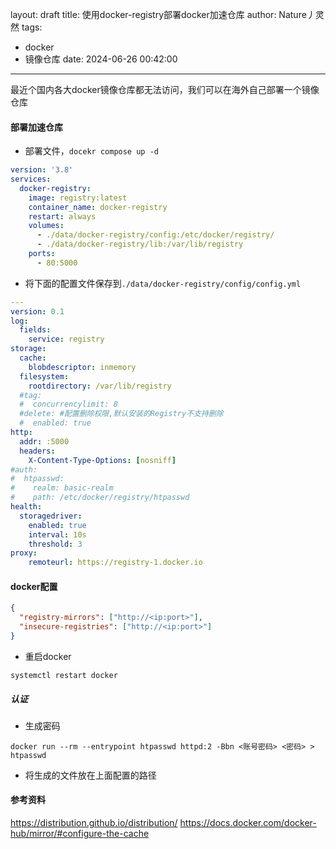 layout: draft
title: 使用docker-registry部署docker加速仓库
author: Nature丿灵然
tags:
  - docker
  - 镜像仓库
date: 2024-06-26 00:42:00
---
最近个国内各大docker镜像仓库都无法访问，我们可以在海外自己部署一个镜像仓库

<!--more-->

#### 部署加速仓库

- 部署文件，`docekr compose up -d`

```yaml
version: '3.8'
services:
  docker-registry:
    image: registry:latest
    container_name: docker-registry
    restart: always
    volumes:
      - ./data/docker-registry/config:/etc/docker/registry/
      - ./data/docker-registry/lib:/var/lib/registry
    ports:
      - 80:5000
```

- 将下面的配置文件保存到`./data/docker-registry/config/config.yml`

```yaml
---
version: 0.1
log:
  fields:
    service: registry
storage:
  cache:
    blobdescriptor: inmemory
  filesystem:
    rootdirectory: /var/lib/registry
  #tag:
  #  concurrencylimit: 8
  #delete: #配置删除权限,默认安装的Registry不支持删除
  #  enabled: true
http:
  addr: :5000
  headers:
    X-Content-Type-Options: [nosniff]
#auth:
#  htpasswd:
#    realm: basic-realm
#    path: /etc/docker/registry/htpasswd
health:
  storagedriver:
    enabled: true
    interval: 10s
    threshold: 3
proxy:
    remoteurl: https://registry-1.docker.io
```

#### docker配置

```json
{
  "registry-mirrors": ["http://<ip:port>"],
  "insecure-registries": ["http://<ip:port>"]
}
```

- 重启docker

```shell
systemctl restart docker
```

##### 认证

- 生成密码

```shell
docker run --rm --entrypoint htpasswd httpd:2 -Bbn <账号密码> <密码> > htpasswd
```

- 将生成的文件放在上面配置的路径

#### 参考资料

<https://distribution.github.io/distribution/>
<https://docs.docker.com/docker-hub/mirror/#configure-the-cache>
